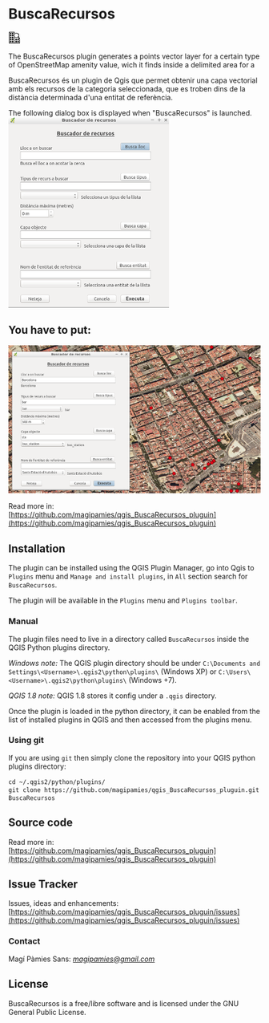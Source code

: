 # BuscaRecursos #

![](icon/icon.png)

The BuscaRecursos plugin generates a points vector layer for a certain type of
OpenStreetMap amenity value, wich it finds inside a delimited area for a 

BuscaRecursos és un plugin de Qgis que permet obtenir una capa vectorial amb els
recursos de la categoria seleccionada, que es troben dins de la distància
determinada d'una entitat de referència.

The following dialog box is displayed when "BuscaRecursos" is launched.
![](icon/formulari.png)

You have to put:
 -

![](icon/formulari2.png)

Read more in: [https://github.com/magipamies/qgis_BuscaRecursos_pluguin](https://github.com/magipamies/qgis_BuscaRecursos_pluguin)

## Installation

The plugin can be installed using the QGIS Plugin Manager, go into Qgis to `Plugins` menu and `Manage and install plugins`, in `All` section search for `BuscaRecursos`.

The plugin will be available in the `Plugins` menu and `Plugins toolbar`.

### Manual

The plugin files need to live in a directory called `BuscaRecursos` inside the QGIS Python plugins directory.

*Windows note:* The QGIS plugin directory should be under `C:\Documents and Settings\<Username>\.qgis2\python\plugins\` (Windows XP) or `C:\Users\<Username>\.qgis2\python\plugins\` (Windows +7).

*QGIS 1.8 note:* QGIS 1.8 stores it config under a `.qgis` directory.

Once the plugin is loaded in the python directory, it can be enabled from the list of installed plugins in QGIS and then accessed from the plugins menu.

### Using git

If you are using `git` then simply clone the repository into your QGIS python plugins directory:

    cd ~/.qgis2/python/plugins/
    git clone https://github.com/magipamies/qgis_BuscaRecursos_pluguin.git BuscaRecursos

## Source code

Read more in: [https://github.com/magipamies/qgis_BuscaRecursos_pluguin](https://github.com/magipamies/qgis_BuscaRecursos_pluguin)


## Issue Tracker

Issues, ideas and enhancements: [https://github.com/magipamies/qgis_BuscaRecursos_pluguin/issues](https://github.com/magipamies/qgis_BuscaRecursos_pluguin/issues)


### Contact

Magí Pàmies Sans: *magipamies@gmail.com*  

## License

BuscaRecursos is a free/libre software and is licensed under the GNU General Public License.
